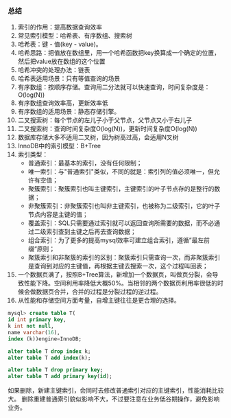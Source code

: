 ### 总结

1. 索引的作用：提高数据查询效率
2. 常见索引模型：哈希表、有序数组、搜索树
3. 哈希表：键 - 值(key - value)。
4. 哈希思路：把值放在数组里，用一个哈希函数把key换算成一个确定的位置，然后把value放在数组的这个位置
5. 哈希冲突的处理办法：链表
6. 哈希表适用场景：只有等值查询的场景
7. 有序数组：按顺序存储。查询用二分法就可以快速查询，时间复杂度是：O(log(N))
8. 有序数组查询效率高，更新效率低
9. 有序数组的适用场景：静态存储引擎。
10. 二叉搜索树：每个节点的左儿子小于父节点，父节点又小于右儿子
11. 二叉搜索树：查询时间复杂度O(log(N))，更新时间复杂度O(log(N))
12. 数据库存储大多不适用二叉树，因为树高过高，会适用N叉树
13. InnoDB中的索引模型：B+Tree
14. 索引类型：
    - 普通索引：最基本的索引，没有任何限制；
    - 唯一索引：与"普通索引"类似，不同的就是：索引列的值必须唯一，但允许有空值；
    - 聚簇索引：聚簇索引也叫主键索引，主键索引的叶子节点存的是整行的数据；
    - 非聚簇索引：非聚簇索引也叫非主键索引，也被称为二级索引，它的叶子节点内容是主键的值；
    - 覆盖索引：SQL只需要通过索引就可以返回查询所需要的数据，而不必通过二级索引查到主键之后再去查询数据；
    - 组合索引：为了更多的提高mysql效率可建立组合索引，遵循”最左前缀“原则；
    - 聚簇索引和非聚簇的索引的区别：聚簇索引只需查询一次，而非聚簇索引是查询到对应的主键值，再根据主键去搜索一次，这个过程叫回表；
15. 一个数据页满了，按照B+Tree算法，新增加一个数据页，叫做页分裂，会导致性能下降。空间利用率降低大概50%。当相邻的两个数据页利用率很低的时候会做数据页合并，合并的过程是分裂过程的逆过程。
16. 从性能和存储空间方面考量，自增主键往往是更合理的选择。

```sql
mysql> create table T(
id int primary key, 
k int not null, 
name varchar(16),
index (k))engine=InnoDB;
```

```sql
alter table T drop index k;
alter table T add index(k);
```

```sql
alter table T drop primary key;
alter table T add primary key(id);
```


如果删除，新建主键索引，会同时去修改普通索引对应的主键索引，性能消耗比较大。
删除重建普通索引貌似影响不大，不过要注意在业务低谷期操作，避免影响业务。